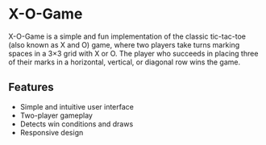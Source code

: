 
# X-O-Game

X-O-Game is a simple and fun implementation of the classic tic-tac-toe (also known as X and O) game, where two players take turns marking spaces in a 3×3 grid with X or O. The player who succeeds in placing three of their marks in a horizontal, vertical, or diagonal row wins the game.

## Features

- Simple and intuitive user interface
- Two-player gameplay
- Detects win conditions and draws
- Responsive design
```
